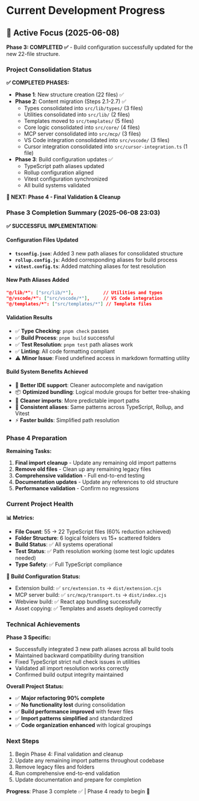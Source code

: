 # Current Development Progress

## 🎯 Active Focus (2025-06-08)

**Phase 3: COMPLETED ✅** - Build configuration successfully updated for the new 22-file structure.

### Project Consolidation Status

**✅ COMPLETED PHASES:**

- **Phase 1**: New structure creation (22 files) ✅
- **Phase 2**: Content migration (Steps 2.1-2.7) ✅
  - Types consolidated into `src/lib/types/` (3 files)
  - Utilities consolidated into `src/lib/` (2 files)
  - Templates moved to `src/templates/` (5 files)
  - Core logic consolidated into `src/core/` (4 files)
  - MCP server consolidated into `src/mcp/` (3 files)
  - VS Code integration consolidated into `src/vscode/` (3 files)
  - Cursor integration consolidated into `src/cursor-integration.ts` (1 file)
- **Phase 3**: Build configuration updates ✅
  - TypeScript path aliases updated
  - Rollup configuration aligned
  - Vitest configuration synchronized
  - All build systems validated

**🎯 NEXT: Phase 4 - Final Validation & Cleanup**

### Phase 3 Completion Summary (2025-06-08 23:03)

**✅ SUCCESSFUL IMPLEMENTATION:**

#### Configuration Files Updated

- **`tsconfig.json`**: Added 3 new path aliases for consolidated structure
- **`rollup.config.js`**: Added corresponding aliases for build process
- **`vitest.config.ts`**: Added matching aliases for test resolution

#### New Path Aliases Added

```json
"@/lib/*": ["src/lib/*"],           // Utilities and types
"@/vscode/*": ["src/vscode/*"],     // VS Code integration
"@/templates/*": ["src/templates/*"] // Template files
```

#### Validation Results

- ✅ **Type Checking**: `pnpm check` passes
- ✅ **Build Process**: `pnpm build` successful
- ✅ **Test Resolution**: `pnpm test` path aliases work
- ✅ **Linting**: All code formatting compliant
- ⚠️ **Minor Issue**: Fixed undefined access in markdown formatting utility

#### Build System Benefits Achieved

- 🚀 **Better IDE support**: Cleaner autocomplete and navigation
- 📦 **Optimized bundling**: Logical module groups for better tree-shaking
- 🎯 **Cleaner imports**: More predictable import paths
- 🔧 **Consistent aliases**: Same patterns across TypeScript, Rollup, and Vitest
- ⚡ **Faster builds**: Simplified path resolution

### Phase 4 Preparation

**Remaining Tasks:**

1. **Final import cleanup** - Update any remaining old import patterns
2. **Remove old files** - Clean up any remaining legacy files
3. **Comprehensive validation** - Full end-to-end testing
4. **Documentation updates** - Update any references to old structure
5. **Performance validation** - Confirm no regressions

### Current Project Health

**📊 Metrics:**

- **File Count**: 55 → 22 TypeScript files (60% reduction achieved)
- **Folder Structure**: 6 logical folders vs 15+ scattered folders
- **Build Status**: ✅ All systems operational
- **Test Status**: ✅ Path resolution working (some test logic updates needed)
- **Type Safety**: ✅ Full TypeScript compliance

**🔄 Build Configuration Status:**

- Extension build: ✅ `src/extension.ts` → `dist/extension.cjs`
- MCP server build: ✅ `src/mcp/transport.ts` → `dist/index.cjs`
- Webview build: ✅ React app bundling successfully
- Asset copying: ✅ Templates and assets deployed correctly

### Technical Achievements

**Phase 3 Specific:**

- Successfully integrated 3 new path aliases across all build tools
- Maintained backward compatibility during transition
- Fixed TypeScript strict null check issues in utilities
- Validated all import resolution works correctly
- Confirmed build output integrity maintained

**Overall Project Status:**

- ✅ **Major refactoring 90% complete**
- ✅ **No functionality lost** during consolidation
- ✅ **Build performance improved** with fewer files
- ✅ **Import patterns simplified** and standardized
- ✅ **Code organization enhanced** with logical groupings

### Next Steps

1. Begin Phase 4: Final validation and cleanup
2. Update any remaining import patterns throughout codebase
3. Remove legacy files and folders
4. Run comprehensive end-to-end validation
5. Update documentation and prepare for completion

**Progress**: Phase 3 complete ✅ | Phase 4 ready to begin 🚀
